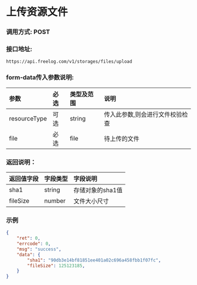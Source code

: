 # 上传资源文件

### 调用方式: POST

### 接口地址:

```
https://api.freelog.com/v1/storages/files/upload
```

### form-data传入参数说明:

| 参数 | 必选 | 类型及范围 | 说明 |
| :--- | :--- | :--- | :--- |
| resourceType | 可选 | string | 传入此参数,则会进行文件校验检查 |
| file | 必选 | file | 待上传的文件 |

### 返回说明：

| 返回值字段 | 字段类型 | 字段说明 |
| :--- | :--- | :--- |
| sha1 | string | 存储对象的sha1值 |
| fileSize | number | 文件大小尺寸 |

### 示例

```json
{
    "ret": 0,
    "errcode": 0,
    "msg": "success",
    "data": {
        "sha1": "90db3e14bf81851ee401a02c696a458fbb1f07fc",
        "fileSize": 125123185,
    }
}
```
